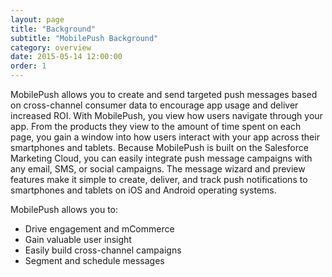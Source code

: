 ```yaml
---
layout: page
title: "Background"
subtitle: "MobilePush Background"
category: overview
date: 2015-05-14 12:00:00
order: 1
---
```

MobilePush allows you to create and send targeted push messages based on cross-channel consumer data to encourage app usage and deliver increased ROI. With MobilePush, you view how users navigate through your app. From the products they view to the amount of time spent on each page, you gain a window into how users interact with your app across their smartphones and tablets. Because MobilePush is built on the Salesforce Marketing Cloud, you can easily integrate push message campaigns with any email, SMS, or social campaigns. The message wizard and preview features make it simple to create, deliver, and track push notifications to smartphones and tablets on iOS and Android operating systems.

MobilePush allows you to:

* Drive engagement and mCommerce
* Gain valuable user insight
* Easily build cross-channel campaigns
* Segment and schedule messages
